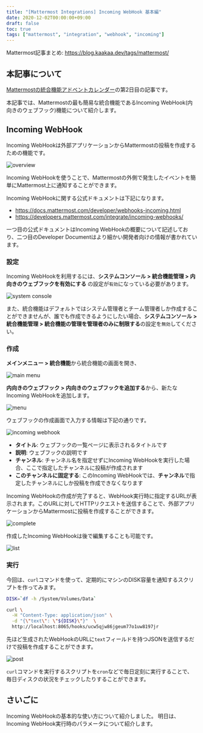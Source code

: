 ```yaml
---
title: "[Mattermost Integrations] Incoming WebHook 基本編"
date: 2020-12-02T00:00:00+09:00
draft: false
toc: true
tags: ["mattermost", "integration", "webhook", "incoming"]
---
```



Mattermost記事まとめ: https://blog.kaakaa.dev/tags/mattermost/

## 本記事について

[Mattermostの統合機能アドベントカレンダー](https://qiita.com/advent-calendar/2020/mattermost-integrations)の第2日目の記事です。

本記事では、Mattermostの最も簡易な統合機能であるIncoming WebHook(内向きのウェブフック)機能について紹介します。

## Incoming WebHook

Incoming WebHookは外部アプリケーションからMattermostの投稿を作成するための機能です。

![overview](https://blog.kaakaa.dev/images/posts/advent-calendar-2020/day2/overview.drawio.png)

Incoming WebHookを使うことで、Mattermostの外側で発生したイベントを簡単にMattermost上に通知することができます。

Incoming WebHookに関する公式ドキュメントは下記になります。

* https://docs.mattermost.com/developer/webhooks-incoming.html
* https://developers.mattermost.com/integrate/incoming-webhooks/

一つ目の公式ドキュメントはIncoming WebHookの概要について記述しており、二つ目のDeveloper Documentはより細かい開発者向けの情報が書かれています。

### 設定

Incoming WebHookを利用するには、**システムコンソール > 統合機能管理 > 内向きのウェブフックを有効にする** の設定が`有効`になっている必要があります。

![system console](https://blog.kaakaa.dev/images/posts/advent-calendar-2020/day2/config-incoming-webhook.png)

また、統合機能はデフォルトではシステム管理者とチーム管理者しか作成することができませんが、誰でも作成できるようにしたい場合、**システムコンソール > 統合機能管理 > 統合機能の管理を管理者のみに制限する**の設定を`無効`してください。

### 作成

**メインメニュー > 統合機能**から統合機能の画面を開き、

![main menu](https://blog.kaakaa.dev/images/posts/advent-calendar-2020/day2/main-menu.png)

**内向きのウェブフック > 内向きのウェブフックを追加する**から、新たなIncoming WebHookを追加します。

![menu](https://blog.kaakaa.dev/images/posts/advent-calendar-2020/day2/integration-menu.png)

ウェブフックの作成画面で入力する情報は下記の通りです。

![incoming webhook](https://blog.kaakaa.dev/images/posts/advent-calendar-2020/day2/create-incoming-webhook.png)

* **タイトル**: ウェブフックの一覧ページに表示されるタイトルです
* **説明**: ウェブフックの説明です
* **チャンネル**: チャンネル名を指定せずにIncoming WebHookを実行した場合、ここで指定したチャンネルに投稿が作成されます
* **このチャンネルに固定する**: このIncoming WebHookでは、**チャンネル**で指定したチャンネルにしか投稿を作成できなくなります

Incoming WebHookの作成が完了すると、WebHook実行時に指定するURLが表示されます。このURLに対してHTTPリクエストを送信することで、外部アプリケーションからMattermostに投稿を作成することができます。

![complete](https://blog.kaakaa.dev/images/posts/advent-calendar-2020/day2/complete-incoming-webhook.png)

作成したIncoming WebHookは後で編集することも可能です。

![list](https://blog.kaakaa.dev/images/posts/advent-calendar-2020/day2/list-incoming-webhook.png)

### 実行

今回は、`curl`コマンドを使って、定期的にマシンのDISK容量を通知するスクリプトを作ってみます。


```bash
DISK=`df -h /System/Volumes/Data`

curl \
  -H "Content-Type: application/json" \
  -d "{\"text\": \"${DISK}\"}"  \
  http://localhost:8065/hooks/ucw5qjw86jgeum77o1uw8197jr
```

先ほど生成されたWebHookのURLに`text`フィールドを持つJSONを送信するだけで投稿を作成することができます。

![post](https://blog.kaakaa.dev/images/posts/advent-calendar-2020/day2/execute-incoming-webhook.png)

`curl`コマンドを実行するスクリプトを`cron`などで毎日定刻に実行することで、毎日ディスクの状況をチェックしたりすることができます。

## さいごに

Incoming WebHookの基本的な使い方について紹介しました。
明日は、Incoming WebHook実行時のパラメータについて紹介します。